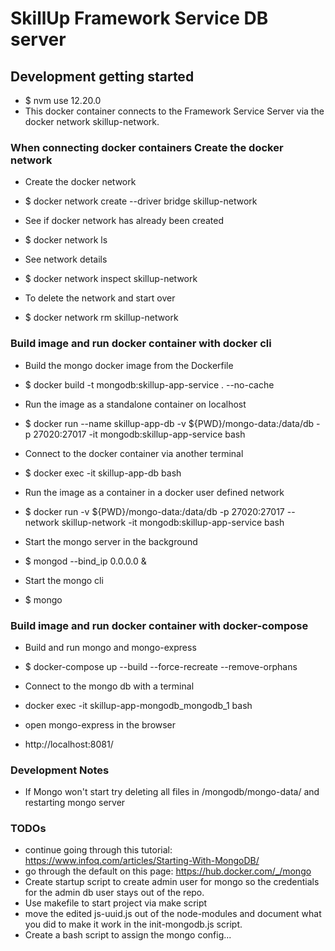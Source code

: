 # SkillUp Framework Service DB server


## Development getting started

- $ nvm use 12.20.0
- This docker container connects to the Framework Service Server via the docker network skillup-network.

### When connecting docker containers Create the docker network

- Create the docker network
- $ docker network create --driver bridge skillup-network
  
- See if docker network has already been created
- $ docker network ls
  
- See network details
- $ docker network inspect skillup-network
  
- To delete the network and start over
- $ docker network rm skillup-network

### Build image and run docker container with docker cli

- Build the mongo docker image from the Dockerfile
- $ docker build -t mongodb:skillup-app-service . --no-cache <!-- --rm try this flag -->
  
- Run the image as a standalone container on localhost
- $ docker run --name skillup-app-db -v ${PWD}/mongo-data:/data/db -p 27020:27017 -it mongodb:skillup-app-service bash

- Connect to the docker container via another terminal
- $ docker exec -it skillup-app-db bash
  
- Run the image as a container in a docker user defined network
- $ docker run -v ${PWD}/mongo-data:/data/db -p 27020:27017 --network skillup-network -it mongodb:skillup-app-service bash
  
- Start the mongo server in the background
- $ mongod --bind_ip 0.0.0.0 &
  
- Start the mongo cli
- $ mongo

### Build image and run docker container with docker-compose

- Build and run mongo and mongo-express
- $ docker-compose up --build --force-recreate --remove-orphans

- Connect to the mongo db with a terminal
- docker exec -it skillup-app-mongodb_mongodb_1 bash

- open mongo-express in the browser
- http://localhost:8081/

### Development Notes

- If Mongo won't start try deleting all files in /mongodb/mongo-data/ and restarting mongo server

### TODOs

- continue going through this tutorial: https://www.infoq.com/articles/Starting-With-MongoDB/
- go through the default on this page: https://hub.docker.com/_/mongo
- Create startup script to create admin user for mongo so the credentials for the admin db user stays out of the repo.
- Use makefile to start project via make script
- move the edited js-uuid.js out of the node-modules and document what you did to make it work in the init-mongodb.js script.
- Create a bash script to assign the mongo config... 
